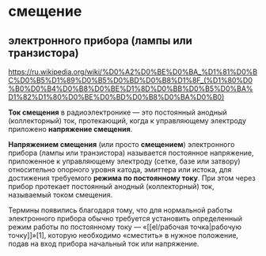 # смещение
## электронного прибора (лампы или транзистора)

https://ru.wikipedia.org/wiki/%D0%A2%D0%BE%D0%BA_%D1%81%D0%BC%D0%B5%D1%89%D0%B5%D0%BD%D0%B8%D1%8F_(%D1%80%D0%B0%D0%B4%D0%B8%D0%BE%D1%8D%D0%BB%D0%B5%D0%BA%D1%82%D1%80%D0%BE%D0%BD%D0%B8%D0%BA%D0%B0)

**Ток смещения** в радиоэлектронике — это постоянный анодный (коллекторный) ток, протекающий, когда к управляющему электроду приложено **напряжение смещения**.

**Напряжением смещения** (или просто **смещением**) электронного прибора (лампы или транзистора) называется постоянное напряжение, приложенное к управляющему электроду (сетке, базе или затвору) относительно опорного уровня катода, эмиттера или истока, для достижения требуемого **режима по постоянному току**. При этом через прибор протекает постоянный анодный (коллекторный) ток, называемый током смещения.

Термины появились благодаря тому, что для нормальной работы электронного прибора обычно требуется установить определенный режим работы по постоянному току — «[[el/рабочая точка|рабочую точку]]»[1], которую необходимо «сместить» в нужное положение, подав на вход прибора начальный ток или напряжение.


